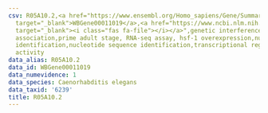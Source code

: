 ```yaml
---
csv: R05A10.2,<a href="https://www.ensembl.org/Homo_sapiens/Gene/Summary?db=core;g=WBGene00011019"
  target="_blank">WBGene00011019</a>,<a href="https://www.ncbi.nlm.nih.gov/pubmed/30894454"
  target="_blank"><i class="fas fa-file"></i></a>",genetic interference,functional
  association,prime adult stage, RNA-seq assay, hsf-1 overexpression,nucleotide sequence
  identification,nucleotide sequence identification,transcriptional regulation,up-regulates
  activity
data_alias: R05A10.2
data_id: WBGene00011019
data_numevidence: 1
data_species: Caenorhabditis elegans
data_taxid: '6239'
title: R05A10.2
---
```

